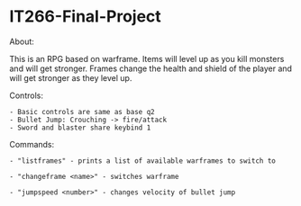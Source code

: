 # IT266-Final-Project


About:

This is an RPG based on warframe. Items will level up as you kill monsters and will get stronger. Frames change the health and shield of the player
and will get stronger as they level up. 

Controls: 

	- Basic controls are same as base q2
	- Bullet Jump: Crouching -> fire/attack
	- Sword and blaster share keybind 1

Commands:

	- "listframes" - prints a list of available warframes to switch to

	- "changeframe <name>" - switches warframe

	- "jumpspeed <number>" - changes velocity of bullet jump